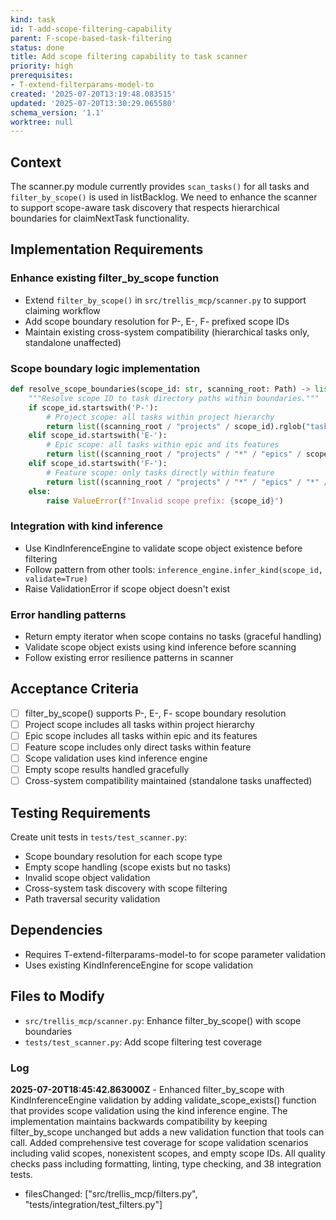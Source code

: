 ```yaml
---
kind: task
id: T-add-scope-filtering-capability
parent: F-scope-based-task-filtering
status: done
title: Add scope filtering capability to task scanner
priority: high
prerequisites:
- T-extend-filterparams-model-to
created: '2025-07-20T13:19:48.083515'
updated: '2025-07-20T13:30:29.065580'
schema_version: '1.1'
worktree: null
---
```

## Context

The scanner.py module currently provides `scan_tasks()` for all tasks and `filter_by_scope()` is used in listBacklog. We need to enhance the scanner to support scope-aware task discovery that respects hierarchical boundaries for claimNextTask functionality.

## Implementation Requirements

### Enhance existing filter_by_scope function
- Extend `filter_by_scope()` in `src/trellis_mcp/scanner.py` to support claiming workflow
- Add scope boundary resolution for P-, E-, F- prefixed scope IDs
- Maintain existing cross-system compatibility (hierarchical tasks only, standalone unaffected)

### Scope boundary logic implementation
```python
def resolve_scope_boundaries(scope_id: str, scanning_root: Path) -> list[Path]:
    """Resolve scope ID to task directory paths within boundaries."""
    if scope_id.startswith('P-'):
        # Project scope: all tasks within project hierarchy
        return list((scanning_root / "projects" / scope_id).rglob("tasks-*"))
    elif scope_id.startswith('E-'):
        # Epic scope: all tasks within epic and its features  
        return list((scanning_root / "projects" / "*" / "epics" / scope_id).rglob("tasks-*"))
    elif scope_id.startswith('F-'):
        # Feature scope: only tasks directly within feature
        return list((scanning_root / "projects" / "*" / "epics" / "*" / "features" / scope_id / "tasks-*"))
    else:
        raise ValueError(f"Invalid scope prefix: {scope_id}")
```

### Integration with kind inference
- Use KindInferenceEngine to validate scope object existence before filtering
- Follow pattern from other tools: `inference_engine.infer_kind(scope_id, validate=True)`
- Raise ValidationError if scope object doesn't exist

### Error handling patterns
- Return empty iterator when scope contains no tasks (graceful handling)
- Validate scope object exists using kind inference before scanning
- Follow existing error resilience patterns in scanner

## Acceptance Criteria

- [ ] filter_by_scope() supports P-, E-, F- scope boundary resolution
- [ ] Project scope includes all tasks within project hierarchy
- [ ] Epic scope includes all tasks within epic and its features
- [ ] Feature scope includes only direct tasks within feature
- [ ] Scope validation uses kind inference engine
- [ ] Empty scope results handled gracefully
- [ ] Cross-system compatibility maintained (standalone tasks unaffected)

## Testing Requirements

Create unit tests in `tests/test_scanner.py`:
- Scope boundary resolution for each scope type
- Empty scope handling (scope exists but no tasks)
- Invalid scope object validation
- Cross-system task discovery with scope filtering
- Path traversal security validation

## Dependencies

- Requires T-extend-filterparams-model-to for scope parameter validation
- Uses existing KindInferenceEngine for scope validation

## Files to Modify

- `src/trellis_mcp/scanner.py`: Enhance filter_by_scope() with scope boundaries
- `tests/test_scanner.py`: Add scope filtering test coverage

### Log


**2025-07-20T18:45:42.863000Z** - Enhanced filter_by_scope with KindInferenceEngine validation by adding validate_scope_exists() function that provides scope validation using the kind inference engine. The implementation maintains backwards compatibility by keeping filter_by_scope unchanged but adds a new validation function that tools can call. Added comprehensive test coverage for scope validation scenarios including valid scopes, nonexistent scopes, and empty scope IDs. All quality checks pass including formatting, linting, type checking, and 38 integration tests.
- filesChanged: ["src/trellis_mcp/filters.py", "tests/integration/test_filters.py"]